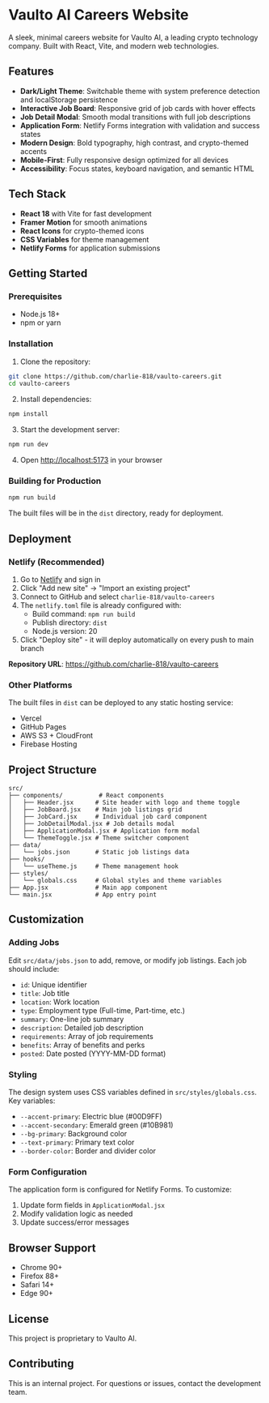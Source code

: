 # Vaulto AI Careers Website

A sleek, minimal careers website for Vaulto AI, a leading crypto technology company. Built with React, Vite, and modern web technologies.

## Features

- **Dark/Light Theme**: Switchable theme with system preference detection and localStorage persistence
- **Interactive Job Board**: Responsive grid of job cards with hover effects
- **Job Detail Modal**: Smooth modal transitions with full job descriptions
- **Application Form**: Netlify Forms integration with validation and success states
- **Modern Design**: Bold typography, high contrast, and crypto-themed accents
- **Mobile-First**: Fully responsive design optimized for all devices
- **Accessibility**: Focus states, keyboard navigation, and semantic HTML

## Tech Stack

- **React 18** with Vite for fast development
- **Framer Motion** for smooth animations
- **React Icons** for crypto-themed icons
- **CSS Variables** for theme management
- **Netlify Forms** for application submissions

## Getting Started

### Prerequisites

- Node.js 18+ 
- npm or yarn

### Installation

1. Clone the repository:
```bash
git clone https://github.com/charlie-818/vaulto-careers.git
cd vaulto-careers
```

2. Install dependencies:
```bash
npm install
```

3. Start the development server:
```bash
npm run dev
```

4. Open [http://localhost:5173](http://localhost:5173) in your browser

### Building for Production

```bash
npm run build
```

The built files will be in the `dist` directory, ready for deployment.

## Deployment

### Netlify (Recommended)

1. Go to [Netlify](https://netlify.com) and sign in
2. Click "Add new site" → "Import an existing project"
3. Connect to GitHub and select `charlie-818/vaulto-careers`
4. The `netlify.toml` file is already configured with:
   - Build command: `npm run build`
   - Publish directory: `dist`
   - Node.js version: 20
5. Click "Deploy site" - it will deploy automatically on every push to main branch

**Repository URL**: https://github.com/charlie-818/vaulto-careers

### Other Platforms

The built files in `dist` can be deployed to any static hosting service:
- Vercel
- GitHub Pages
- AWS S3 + CloudFront
- Firebase Hosting

## Project Structure

```
src/
├── components/          # React components
│   ├── Header.jsx      # Site header with logo and theme toggle
│   ├── JobBoard.jsx    # Main job listings grid
│   ├── JobCard.jsx     # Individual job card component
│   ├── JobDetailModal.jsx # Job details modal
│   ├── ApplicationModal.jsx # Application form modal
│   └── ThemeToggle.jsx # Theme switcher component
├── data/
│   └── jobs.json       # Static job listings data
├── hooks/
│   └── useTheme.js     # Theme management hook
├── styles/
│   └── globals.css     # Global styles and theme variables
├── App.jsx             # Main app component
└── main.jsx            # App entry point
```

## Customization

### Adding Jobs

Edit `src/data/jobs.json` to add, remove, or modify job listings. Each job should include:

- `id`: Unique identifier
- `title`: Job title
- `location`: Work location
- `type`: Employment type (Full-time, Part-time, etc.)
- `summary`: One-line job summary
- `description`: Detailed job description
- `requirements`: Array of job requirements
- `benefits`: Array of benefits and perks
- `posted`: Date posted (YYYY-MM-DD format)

### Styling

The design system uses CSS variables defined in `src/styles/globals.css`. Key variables:

- `--accent-primary`: Electric blue (#00D9FF)
- `--accent-secondary`: Emerald green (#10B981)
- `--bg-primary`: Background color
- `--text-primary`: Primary text color
- `--border-color`: Border and divider color

### Form Configuration

The application form is configured for Netlify Forms. To customize:

1. Update form fields in `ApplicationModal.jsx`
2. Modify validation logic as needed
3. Update success/error messages

## Browser Support

- Chrome 90+
- Firefox 88+
- Safari 14+
- Edge 90+

## License

This project is proprietary to Vaulto AI.

## Contributing

This is an internal project. For questions or issues, contact the development team.